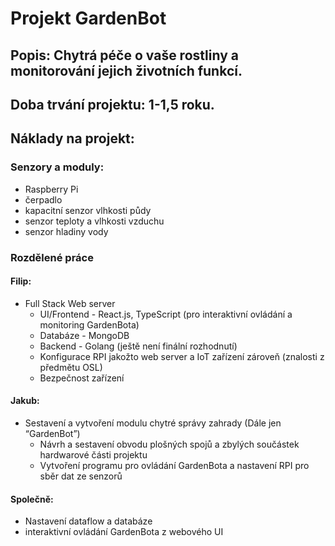 # Projekt GardenBot

## Popis: Chytrá péče o vaše rostliny a monitorování jejich životních funkcí.

## Doba trvání projektu: 1-1,5 roku.

## Náklady na projekt:

### Senzory a moduly:

- Raspberry Pi
- čerpadlo
- kapacitní senzor vlhkosti půdy
- senzor teploty a vlhkosti vzduchu
- senzor hladiny vody

### Rozdělené práce

#### Filip:

- Full Stack Web server
  - UI/Frontend - React.js, TypeScript (pro interaktivní ovládání a monitoring GardenBota)
  - Databáze - MongoDB
  - Backend - Golang (ještě není finální rozhodnutí)
  - Konfigurace RPI jakožto web server a IoT zařízení zároveň (znalosti z předmětu OSL)
  - Bezpečnost zařízení

#### Jakub:

- Sestavení a vytvoření modulu chytré správy zahrady (Dále jen “GardenBot”)
  - Návrh a sestavení obvodu plošných spojů a zbylých součástek hardwarové části projektu
  - Vytvoření programu pro ovládání GardenBota a nastavení RPI pro sběr dat ze senzorů

#### Společně:

- Nastavení dataflow a databáze
- interaktivní ovládání GardenBota z webového UI